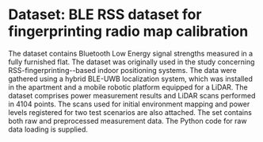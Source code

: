 # Dataset: BLE RSS dataset for fingerprinting radio map calibration

The dataset contains Bluetooth Low Energy signal strengths measured in a fully furnished flat.  The dataset was originally used in the study concerning RSS-fingerprinting--based indoor positioning systems. The data were gathered using a hybrid BLE-UWB localization system, which was installed in the apartment and a mobile robotic platform equipped for a LiDAR. The dataset comprises power measurement results and LiDAR scans performed in 4104 points. The scans used for initial environment mapping and power levels registered for two test scenarios are also attached. 
The set contains both raw and preprocessed measurement data. The Python code for raw data loading is supplied.
